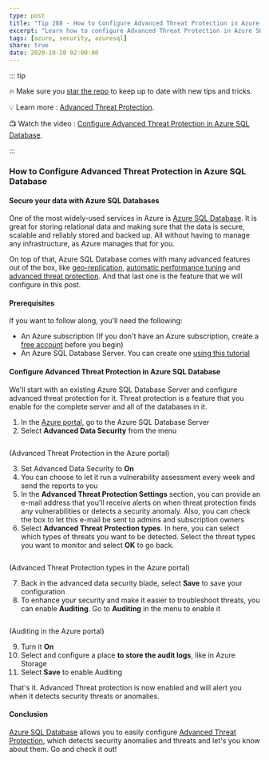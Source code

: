 ```yaml
---
type: post
title: "Tip 288 - How to Configure Advanced Threat Protection in Azure SQL Database"
excerpt: "Learn how to configure Advanced Threat Protection in Azure SQL Database"
tags: [azure, security, azuresql]
share: true
date: 2020-10-20 02:00:00
---
```


::: tip 

:fire: Make sure you [star the repo](http://azuredev.tips?WT.mc_id=azure-azuredevtips-azureappsdev) to keep up to date with new tips and tricks.

:bulb: Learn more : [Advanced Threat Protection](https://docs.microsoft.com/azure/azure-sql/database/threat-detection-overview?WT.mc_id=docs-azuredevtips-azureappsdev). 

:tv: Watch the video : [Configure Advanced Threat Protection in Azure SQL Database](https://youtu.be/IODL8gwWJE4?WT.mc_id=youtube-azuredevtips-azureappsdev).

:::

### How to Configure Advanced Threat Protection in Azure SQL Database

#### Secure your data with Azure SQL Databases
One of the most widely-used services in Azure is [Azure SQL Database](https://azure.microsoft.com/services/sql-database/?WT.mc_id=azure-azuredevtips-azureappsdev). It is great for storing relational data and making sure that the data is secure, scalable and reliably stored and backed up. All without having to manage any infrastructure, as Azure manages that for you. 

On top of that, Azure SQL Database comes with many advanced features out of the box, like [geo-replication](https://docs.microsoft.com/azure/azure-sql/database/active-geo-replication-overview?WT.mc_id=docs-azuredevtips-azureappsdev ), [automatic performance tuning](https://docs.microsoft.com/azure/azure-sql/database/automatic-tuning-overview?WT.mc_id=docs-azuredevtips-azureappsdev ) and [advanced threat protection](https://docs.microsoft.com/azure/azure-sql/database/threat-detection-overview?WT.mc_id=docs-azuredevtips-azureappsdev). And that last one is the feature that we will configure in this post. 

#### Prerequisites
If you want to follow along, you'll need the following:
* An Azure subscription (If you don't have an Azure subscription, create a [free account](https://azure.microsoft.com/free/?WT.mc_id=azure-azuredevtips-azureappsdev) before you begin)
* An Azure SQL Database Server. You can create one [using this tutorial](https://docs.microsoft.com/azure/azure-sql/database/single-database-create-quickstart?WT.mc_id=docs-azuredevtips-azureappsdev)

#### Configure Advanced Threat Protection in Azure SQL Database
We'll start with an existing Azure SQL Database Server and configure advanced threat protection for it. Threat protection is a feature that you enable for the complete server and all of the databases in it. 

1. In the [Azure portal](https://portal.azure.com/?WT.mc_id=azure-azuredevtips-azureappsdev), go to the Azure SQL Database Server
2. Select **Advanced Data Security** from the menu

<img :src="$withBase('/files/74threatprotection.png')">

(Advanced Threat Protection in the Azure portal)

3. Set Advanced Data Security to **On**
4. You can choose to let it run a vulnerability assessment every week and send the reports to you
5. In the **Advanced Threat Protection Settings** section, you can provide an e-mail address that you'll receive alerts on when threat protection finds any vulnerabilities or detects a security anomaly. Also, you can check the box to let this e-mail be sent to admins and subscription owners
6. Select **Advanced Threat Protection types**. In here, you can select which types of threats you want to be detected. Select the threat types you want to monitor and select **OK** to go back.

<img :src="$withBase('/files/74alerts.png')">

(Advanced Threat Protection types in the Azure portal)

7. Back in the advanced data security blade, select **Save** to save your configuration
8. To enhance your security and make it easier to troubleshoot threats, you can enable **Auditing**. Go to **Auditing** in the menu to enable it

<img :src="$withBase('/files/74auditing.png')">

(Auditing in the Azure portal)

9. Turn it **On**
10. Select and configure a place **to store the audit logs**, like in Azure Storage
11. Select **Save** to enable Auditing

That's it. Advanced Threat protection is now enabled and will alert you when it detects security threats or anomalies. 

#### Conclusion
[Azure SQL Database](https://azure.microsoft.com/services/sql-database/?WT.mc_id=azure-azuredevtips-azureappsdev) allows you to easily configure [Advanced Threat Protection](https://docs.microsoft.com/azure/azure-sql/database/threat-detection-overview?WT.mc_id=docs-azuredevtips-azureappsdev), which detects security anomalies and threats and let's you know about them. Go and check it out!